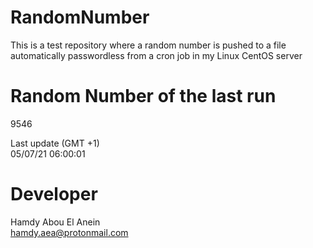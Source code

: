 # RandomNumber    
This is a test repository where a random number is pushed to a file automatically passwordless from a cron job in my Linux CentOS server    
# Random Number of the last run   
9546
      
Last update (GMT +1)    
05/07/21 06:00:01
# Developer    
Hamdy Abou El Anein   
hamdy.aea@protonmail.com

